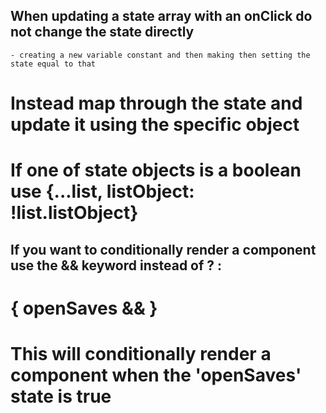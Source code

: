 ## When updating a state array with an onClick do not change the state directly
    - creating a new variable constant and then making then setting the state equal to that
# Instead map through the state and update it using the specific object
# If one of state objects is a boolean use {...list, listObject: !list.listObject}


## If you want to conditionally render a component use the && keyword instead of ? :

#  { openSaves && <SaveTile savedColors={colorsaves} savedPalettes={paletteSaves} /> }
# This will conditionally render a component when the 'openSaves' state is true
